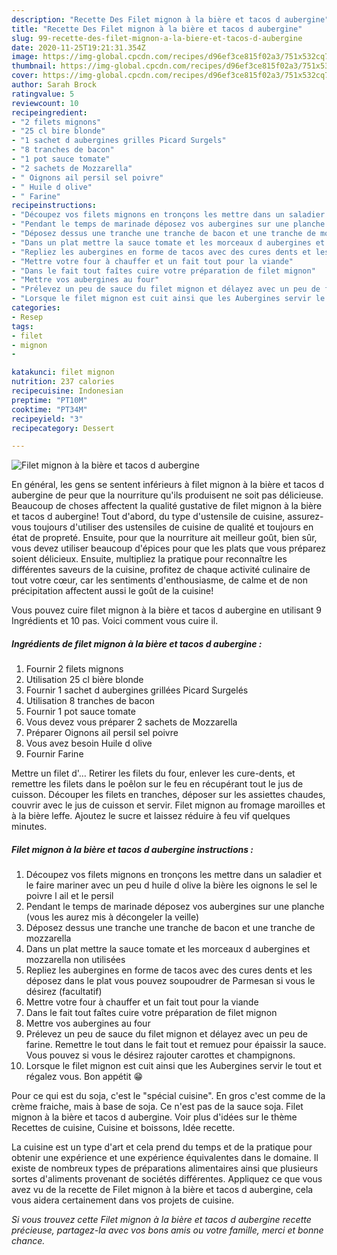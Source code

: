 ```yaml
---
description: "Recette Des Filet mignon à la bière et tacos d aubergine"
title: "Recette Des Filet mignon à la bière et tacos d aubergine"
slug: 99-recette-des-filet-mignon-a-la-biere-et-tacos-d-aubergine
date: 2020-11-25T19:21:31.354Z
image: https://img-global.cpcdn.com/recipes/d96ef3ce815f02a3/751x532cq70/filet-mignon-a-la-biere-et-tacos-d-aubergine-photo-principale-de-la-recette.jpg
thumbnail: https://img-global.cpcdn.com/recipes/d96ef3ce815f02a3/751x532cq70/filet-mignon-a-la-biere-et-tacos-d-aubergine-photo-principale-de-la-recette.jpg
cover: https://img-global.cpcdn.com/recipes/d96ef3ce815f02a3/751x532cq70/filet-mignon-a-la-biere-et-tacos-d-aubergine-photo-principale-de-la-recette.jpg
author: Sarah Brock
ratingvalue: 5
reviewcount: 10
recipeingredient:
- "2 filets mignons"
- "25 cl bire blonde"
- "1 sachet d aubergines grilles Picard Surgels"
- "8 tranches de bacon"
- "1 pot sauce tomate"
- "2 sachets de Mozzarella"
- " Oignons ail persil sel poivre"
- " Huile d olive"
- " Farine"
recipeinstructions:
- "Découpez vos filets mignons en tronçons les mettre dans un saladier et le faire mariner avec un peu d huile d olive la bière les oignons le sel le poivre l ail et le persil"
- "Pendant le temps de marinade déposez vos aubergines sur une planche (vous les aurez mis à décongeler la veille)"
- "Déposez dessus une tranche une tranche de bacon et une tranche de mozzarella"
- "Dans un plat mettre la sauce tomate et les morceaux d aubergines et mozzarella non utilisées"
- "Repliez les aubergines en forme de tacos avec des cures dents et les déposez dans le plat vous pouvez soupoudrer de Parmesan si vous le désirez (facultatif)"
- "Mettre votre four à chauffer et un fait tout pour la viande"
- "Dans le fait tout faîtes cuire votre préparation de filet mignon"
- "Mettre vos aubergines au four"
- "Prélevez un peu de sauce du filet mignon et délayez avec un peu de farine. Remettre le tout dans le fait tout et remuez pour épaissir la sauce. Vous pouvez si vous le désirez rajouter carottes et champignons."
- "Lorsque le filet mignon est cuit ainsi que les Aubergines servir le tout et régalez vous. Bon appétit 😁"
categories:
- Resep
tags:
- filet
- mignon
- 

katakunci: filet mignon  
nutrition: 237 calories
recipecuisine: Indonesian
preptime: "PT10M"
cooktime: "PT34M"
recipeyield: "3"
recipecategory: Dessert

---
```



![Filet mignon à la bière et tacos d aubergine](https://img-global.cpcdn.com/recipes/d96ef3ce815f02a3/751x532cq70/filet-mignon-a-la-biere-et-tacos-d-aubergine-photo-principale-de-la-recette.jpg)

En général, les gens se sentent inférieurs à filet mignon à la bière et tacos d aubergine de peur que la nourriture qu'ils produisent ne soit pas délicieuse. Beaucoup de choses affectent la qualité gustative de filet mignon à la bière et tacos d aubergine! Tout d'abord, du type d'ustensile de cuisine, assurez-vous toujours d'utiliser des ustensiles de cuisine de qualité et toujours en état de propreté. Ensuite, pour que la nourriture ait meilleur goût, bien sûr, vous devez utiliser beaucoup d'épices pour que les plats que vous préparez soient délicieux. Ensuite, multipliez la pratique pour reconnaître les différentes saveurs de la cuisine, profitez de chaque activité culinaire de tout votre cœur, car les sentiments d'enthousiasme, de calme et de non précipitation affectent aussi le goût de la cuisine!

<!--inarticleads1-->

Vous pouvez cuire filet mignon à la bière et tacos d aubergine en utilisant 9 Ingrédients et 10 pas. Voici comment vous cuire il.

##### Ingrédients de filet mignon à la bière et tacos d aubergine :

1. Fournir 2 filets mignons
1. Utilisation 25 cl bière blonde
1. Fournir 1 sachet d aubergines grillées Picard Surgelés
1. Utilisation 8 tranches de bacon
1. Fournir 1 pot sauce tomate
1. Vous devez vous préparer 2 sachets de Mozzarella
1. Préparer  Oignons ail persil sel poivre
1. Vous avez besoin  Huile d olive
1. Fournir  Farine


Mettre un filet d&#39;… Retirer les filets du four, enlever les cure-dents, et remettre les filets dans le poêlon sur le feu en récupérant tout le jus de cuisson. Découper les filets en tranches, déposer sur les assiettes chaudes, couvrir avec le jus de cuisson et servir. Filet mignon au fromage maroilles et à la bière leffe. Ajoutez le sucre et laissez réduire à feu vif quelques minutes. 

<!--inarticleads2-->

##### Filet mignon à la bière et tacos d aubergine instructions :

1. Découpez vos filets mignons en tronçons les mettre dans un saladier et le faire mariner avec un peu d huile d olive la bière les oignons le sel le poivre l ail et le persil
1. Pendant le temps de marinade déposez vos aubergines sur une planche (vous les aurez mis à décongeler la veille)
1. Déposez dessus une tranche une tranche de bacon et une tranche de mozzarella
1. Dans un plat mettre la sauce tomate et les morceaux d aubergines et mozzarella non utilisées
1. Repliez les aubergines en forme de tacos avec des cures dents et les déposez dans le plat vous pouvez soupoudrer de Parmesan si vous le désirez (facultatif)
1. Mettre votre four à chauffer et un fait tout pour la viande
1. Dans le fait tout faîtes cuire votre préparation de filet mignon
1. Mettre vos aubergines au four
1. Prélevez un peu de sauce du filet mignon et délayez avec un peu de farine. Remettre le tout dans le fait tout et remuez pour épaissir la sauce. Vous pouvez si vous le désirez rajouter carottes et champignons.
1. Lorsque le filet mignon est cuit ainsi que les Aubergines servir le tout et régalez vous. Bon appétit 😁


Pour ce qui est du soja, c&#39;est le &#34;spécial cuisine&#34;. En gros c&#39;est comme de la crème fraiche, mais à base de soja. Ce n&#39;est pas de la sauce soja. Filet mignon à la bière et tacos d aubergine. Voir plus d&#39;idées sur le thème Recettes de cuisine, Cuisine et boissons, Idée recette. 

<!--inarticleads1-->

<p>
La cuisine est un type d'art et cela prend du temps et de la pratique pour obtenir une expérience et une expérience équivalentes dans le domaine. Il existe de nombreux types de préparations alimentaires ainsi que plusieurs sortes d'aliments provenant de sociétés différentes. Appliquez ce que vous avez vu de la recette de Filet mignon à la bière et tacos d aubergine, cela vous aidera certainement dans vos projets de cuisine.
</p>

<p>
<i>Si vous trouvez cette Filet mignon à la bière et tacos d aubergine recette précieuse, partagez-la avec vos bons amis ou votre famille, merci et bonne chance.</i>
</p>

